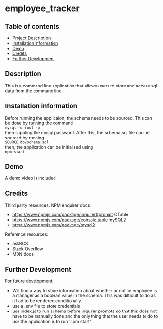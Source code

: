 # employee_tracker

## Table of contents
  - [Project Description](#description)
  - [Installation information](#Installation)  
  - [Demo](#Demo)
  - [Credits](#Credits)
  - [Further Development](#FurtherDev)

## Description
This is a command line application that allows users to store and access sql data from the command line

## Installation information
Before running the applicaion, the schema needs to be sourced. This can be done by running the command <br>
 ```mysql -u root -p``` <br>
then suppling the mysql password. After this, the schema.sql file can be sourced by running <br>
```SOURCE db/schema.sql```<br>
then, the application can be initialised using <br>
```npm start```

## Demo
A demo video is included

## Credits
Third party resources:
NPM enquirer docs
- https://www.npmjs.com/package/inquirer#prompt
CTable
- https://www.npmjs.com/package/console.table
mySQL2
- https://www.npmjs.com/package/mysql2

Reference resources:
- askBCS
- Stack Overflow
- MDN docs

## Further Development
For future development:
- Will find a way to store information about whether or not an employee is a manager as a boolean value in the schema. This was difficult to do as it had to be rendered conditionally.
- use a .env file to store credentials
- use index.js to run schema before inquirer prompts so that this does not have to be manually done and the only thing that the user needs to do to use the application is to run 'npm start'

